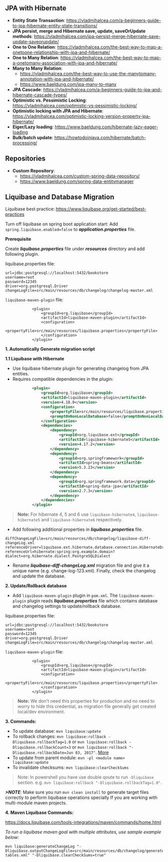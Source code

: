 ## JPA with Hibernate
- **Entity State Transaction**: https://vladmihalcea.com/a-beginners-guide-to-jpa-hibernate-entity-state-transitions/
- **JPA persist, merge and Hibernate save, update, saveOrUpdate methods**: https://vladmihalcea.com/jpa-persist-merge-hibernate-save-update-saveorupdate/
- **One to One Relation**: https://vladmihalcea.com/the-best-way-to-map-a-onetoone-relationship-with-jpa-and-hibernate/
- **One to Many Relation**: https://vladmihalcea.com/the-best-way-to-map-a-onetomany-association-with-jpa-and-hibernate/
- **Many to Many Relation**: 
    - https://vladmihalcea.com/the-best-way-to-use-the-manytomany-annotation-with-jpa-and-hibernate/ 
    - https://www.baeldung.com/jpa-many-to-many
- **JPA Cascade**: https://vladmihalcea.com/a-beginners-guide-to-jpa-and-hibernate-cascade-types/ 
- **Optimistic vs. Pessimistic Locking**: https://vladmihalcea.com/optimistic-vs-pessimistic-locking/
- **Optimistic locking with JPA and Hibernate**: https://vladmihalcea.com/optimistic-locking-version-property-jpa-hibernate/
- **Eiger/Lazy loading**: https://www.baeldung.com/hibernate-lazy-eager-loading 
- **Bulk/batch update**: https://howtodoinjava.com/hibernate/batch-processing/
## Repositories
- **Custom Repository**: 
    -  https://vladmihalcea.com/custom-spring-data-repository/
    -  https://www.baeldung.com/spring-data-entitymanager
 
 
## Liquibase and Database Migration
Liquibase best practice: https://www.liquibase.org/get-started/best-practices 

Turn off liquibase on spring boot application start: Add `spring.liquibase.enabled=false` to **_application.properties_** file.

**Prerequisite**

Create **_liquibase.properties_** file under **_resources_** directory and add following plugin.

liquibase.properties file:
```
url=jdbc:postgresql://localhost:5432/bookstore
username=root
password=12345
driver=org.postgresql.Driver
changeLogFile=src/main/resources/db/changelog/changelog-master.xml
```
`liquibase-maven-plugin` file:
```
            <plugin>
                <groupId>org.liquibase</groupId>
                <artifactId>liquibase-maven-plugin</artifactId>
                <configuration>
                    <propertyFile>src/main/resources/liquibase.properties</propertyFile>
                </configuration>
            </plugin>
```

**1. Automatically Generate migration script**

**1.1 Liquibase with Hibernate**

- Use liquibase hibernate plugin for generating changelog from JPA entities.
- Requires compatible dependencies in the plugin:
```xml
            <plugin>
                <groupId>org.liquibase</groupId>
                <artifactId>liquibase-maven-plugin</artifactId>
                <version>4.18.0</version>
                <configuration>
                    <propertyFile>src/main/resources/liquibase.properties</propertyFile>
                    <promptOnNonLocalDatabase>false</promptOnNonLocalDatabase>
                </configuration>
                <dependencies>
                    <dependency>
                        <groupId>org.liquibase.ext</groupId>
                        <artifactId>liquibase-hibernate5</artifactId>
                        <version>4.17.2</version>
                    </dependency>
                    <dependency>
                        <groupId>org.springframework</groupId>
                        <artifactId>spring-beans</artifactId>
                        <version>5.3.23</version>
                    </dependency>
                    <dependency>
                        <groupId>org.springframework.data</groupId>
                        <artifactId>spring-data-jpa</artifactId>
                        <version>2.7.3</version>
                    </dependency>
                </dependencies>
            </plugin>
```
>**Note:** For hibernate 4, 5 and 6 use `liquibase-hibernate4`, `liquibase-hibernate5` and `liquibase-hibernate6` respectively.
- Add following additional properties in **_liquibase.properties_** file.
```
diffChangeLogFile=src/main/resources/db/changelog/liquibase-diff-changeLog.xml
referenceDriver=liquibase.ext.hibernate.database.connection.HibernateDriver
referenceUrl=hibernate:spring:org.example.domain?dialect=org.hibernate.dialect.PostgreSQLDialect
``` 
- Rename **_liquibase-diff-changeLog.xml_** migration file and give it a unique name (e.g. change-log-123.xml). Finally, check the changelog and update the database.

**2. Update/Rollback database**

- Add `liquibase-maven-plugin` plugin in `pom.xml`. The `liquibase-maven-plugin` plugin reads **_liquibase.properties_** file which contains database and changelog settings to update/rollback database. 

liquibase.properties file:
```
url=jdbc:postgresql://localhost:5432/bookstore
username=root
password=12345
driver=org.postgresql.Driver
changeLogFile=src/main/resources/db/changelog/changelog-master.xml
```
`liquibase-maven-plugin` file:
```
            <plugin>
                <groupId>org.liquibase</groupId>
                <artifactId>liquibase-maven-plugin</artifactId>
                <configuration>
                    <propertyFile>src/main/resources/liquibase.properties</propertyFile>
                </configuration>
            </plugin>
```
>**Note:** We don't need this properties for production and no need to worry to hide this credential, as migration file generally get created local/dev environment.

**3. Commands:**

- To update database: `mvn liquibase:update`
- To rollback changes: `mvn liquibase:rollback -Dliquibase.rollbackTag=1.0` or `mvn liquibase:rollback -Dliquibase.rollbackCount=3` or `mvn liquibase:rollback "-Dliquibase.rollbackDate=Jun 03, 2017"`. [More](https://docs.liquibase.com/tools-integrations/maven/commands/maven-rollback.html)
- To update from parent module: `mvn -pl <module name> liquibase:update`
- To invalidate checksums:  `mvn liquibase:clearCheckSums`
>Note: In powershell you have use double qoute to run `-Dliquibase` section. e.g. `mvn liquibase:rollback "-Dliquibase.rollbackTag=1.0"`.
>
***>NOTE***: Make sure you run `mvn clean install` to generate target files correctly to perform liquibase operations specially If you are working with multi-module maven projects.

**4. Maven Liquibase Commands:**

https://docs.liquibase.com/tools-integrations/maven/commands/home.html 

*To run a liquibase maven goal with multiple attributes, use sample example below:* 
```
mvn liquibase:generateChangeLog "-Dliquibase.outputChangeLogFile=src/main/resources/db/changelog/generate-tables.xml" "-Dliquibase.clearCheckSums=true"
```


